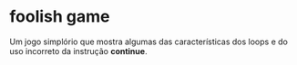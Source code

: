 <h1>foolish game</h1>


Um jogo simplório que mostra algumas das características dos loops e do uso incorreto da instrução <b>continue</b>.
